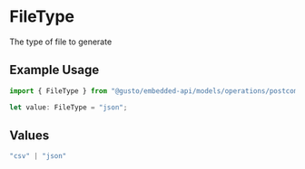 # FileType

The type of file to generate

## Example Usage

```typescript
import { FileType } from "@gusto/embedded-api/models/operations/postcompaniescompanyuuidreports.js";

let value: FileType = "json";
```

## Values

```typescript
"csv" | "json"
```